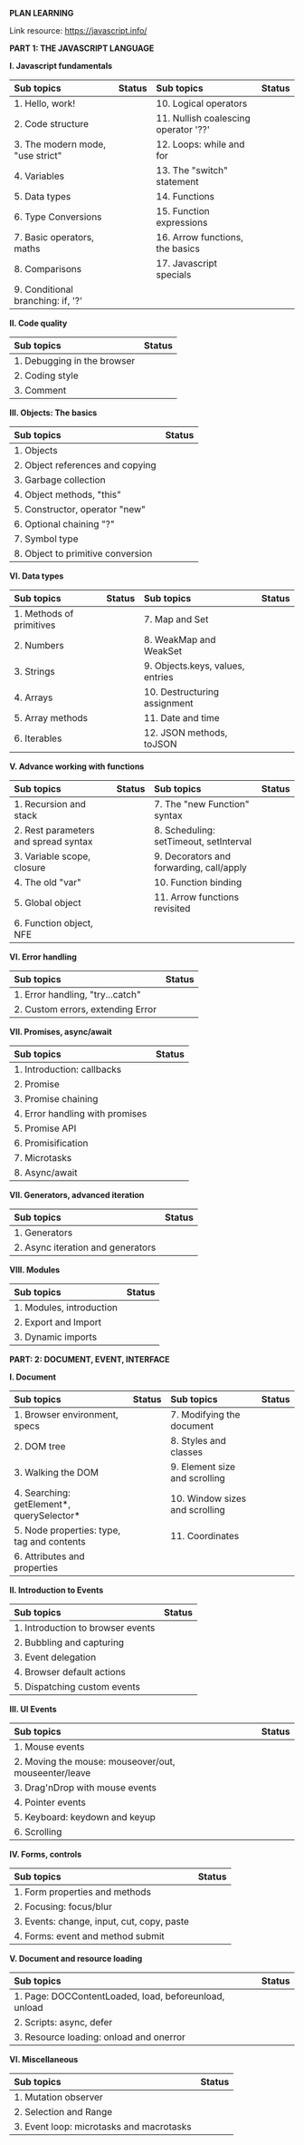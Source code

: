 **PLAN LEARNING**

Link resource: https://javascript.info/

**PART 1: THE JAVASCRIPT LANGUAGE**

**I. Javascript fundamentals**

| Sub topics                        | Status | Sub topics                           | Status |
| :-------------------------------- | :----: | :----------------------------------- | :----: |
| 1. Hello, work!                   |        | 10. Logical operators                |        |
| 2. Code structure                 |        | 11. Nullish coalescing operator '??' |        |
| 3. The modern mode, "use strict"  |        | 12. Loops: while and for             |        |
| 4. Variables                      |        | 13. The "switch" statement           |        |
| 5. Data types                     |        | 14. Functions                        |        |
| 6. Type Conversions               |        | 15. Function expressions             |        |
| 7. Basic operators, maths         |        | 16. Arrow functions, the basics      |        |
| 8. Comparisons                    |        | 17. Javascript specials              |        |
| 9. Conditional branching: if, '?' |        |                                      |        |

**II. Code quality**

| Sub topics                  | Status |
| :-------------------------- | :----: |
| 1. Debugging in the browser |        |
| 2. Coding style             |        |
| 3. Comment                  |        |

**III. Objects: The basics**

| Sub topics                        | Status |
| :-------------------------------- | :----: |
| 1. Objects                        |        |
| 2. Object references and copying  |        |
| 3. Garbage collection             |        |
| 4. Object methods, "this"         |        |
| 5. Constructor, operator "new"    |        |
| 6. Optional chaining "?"          |        |
| 7. Symbol type                    |        |
| 8. Object to primitive conversion |        |

**VI. Data types**

| Sub topics               | Status | Sub topics                       | Status |
| :----------------------- | :----: | :------------------------------- | :----: |
| 1. Methods of primitives |        | 7. Map and Set                   |        |
| 2. Numbers               |        | 8. WeakMap and WeakSet           |        |
| 3. Strings               |        | 9. Objects.keys, values, entries |        |
| 4. Arrays                |        | 10. Destructuring assignment     |        |
| 5. Array methods         |        | 11. Date and time                |        |
| 6. Iterables             |        | 12. JSON methods, toJSON         |        |

**V. Advance working with functions**

| Sub topics                           | Status | Sub topics                               | Status |
| :----------------------------------- | :----: | :--------------------------------------- | :----: |
| 1. Recursion and stack               |        | 7. The "new Function" syntax             |        |
| 2. Rest parameters and spread syntax |        | 8. Scheduling: setTimeout, setInterval   |        |
| 3. Variable scope, closure           |        | 9. Decorators and forwarding, call/apply |        |
| 4. The old "var"                     |        | 10. Function binding                     |        |
| 5. Global object                     |        | 11. Arrow functions revisited            |        |
| 6. Function object, NFE              |        |                                          |        |

**VI. Error handling**

| Sub topics                        | Status |
| :-------------------------------- | :----: |
| 1. Error handling, "try...catch"  |        |
| 2. Custom errors, extending Error |        |

**VII. Promises, async/await**

| Sub topics                      | Status |
| :------------------------------ | :----: |
| 1. Introduction: callbacks      |        |
| 2. Promise                      |        |
| 3. Promise chaining             |        |
| 4. Error handling with promises |        |
| 5. Promise API                  |        |
| 6. Promisification              |        |
| 7. Microtasks                   |        |
| 8. Async/await                  |        |

**VII. Generators, advanced iteration**

| Sub topics                        | Status |
| :-------------------------------- | :----: |
| 1. Generators                     |        |
| 2. Async iteration and generators |        |

**VIII. Modules**

| Sub topics               | Status |
| :----------------------- | :----: |
| 1. Modules, introduction |        |
| 2. Export and Import     |        |
| 3. Dynamic imports       |        |

**PART: 2: DOCUMENT, EVENT, INTERFACE**

**I. Document**

| Sub topics                                 | Status | Sub topics                     | Status |
| :----------------------------------------- | :----: | :----------------------------- | :----: |
| 1. Browser environment, specs              |        | 7. Modifying the document      |        |
| 2. DOM tree                                |        | 8. Styles and classes          |        |
| 3. Walking the DOM                         |        | 9. Element size and scrolling  |        |
| 4. Searching: getElement*, querySelector*  |        | 10. Window sizes and scrolling |        |
| 5. Node properties: type, tag and contents |        | 11. Coordinates                |        |
| 6. Attributes and properties               |        |                                |        |

**II. Introduction to Events**

| Sub topics                        | Status |
| :-------------------------------- | :----: |
| 1. Introduction to browser events |        |
| 2. Bubbling and capturing         |        |
| 3. Event delegation               |        |
| 4. Browser default actions        |        |
| 5. Dispatching custom events      |        |

**III. UI Events**

| Sub topics                                           | Status |
| :--------------------------------------------------- | :----: |
| 1. Mouse events                                      |        |
| 2. Moving the mouse: mouseover/out, mouseenter/leave |        |
| 3. Drag'nDrop with mouse events                      |        |
| 4. Pointer events                                    |        |
| 5. Keyboard: keydown and keyup                       |        |
| 6. Scrolling                                         |        |

**IV. Forms, controls**

| Sub topics                                 | Status |
| :----------------------------------------- | :----: |
| 1. Form properties and methods             |        |
| 2. Focusing: focus/blur                    |        |
| 3. Events: change, input, cut, copy, paste |        |
| 4. Forms: event and method submit          |        |

**V. Document and resource loading**

| Sub topics                                            | Status |
| :---------------------------------------------------- | :----: |
| 1. Page: DOCContentLoaded, load, beforeunload, unload |        |
| 2. Scripts: async, defer                              |        |
| 3. Resource loading: onload and onerror               |        |

**VI. Miscellaneous**

| Sub topics                               | Status |
| :--------------------------------------- | :----: |
| 1. Mutation observer                     |        |
| 2. Selection and Range                   |        |
| 3. Event loop: microtasks and macrotasks |        |

